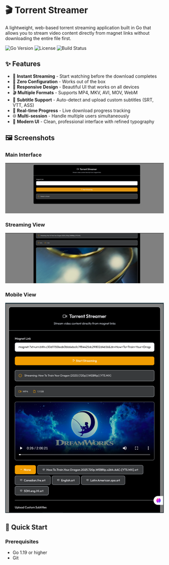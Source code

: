 # 🎬 Torrent Streamer

A lightweight, web-based torrent streaming application built in Go that allows you to stream video content directly from magnet links without downloading the entire file first.

![Go Version](https://img.shields.io/badge/Go-1.19+-blue.svg)
![License](https://img.shields.io/badge/License-MIT-green.svg)
![Build Status](https://img.shields.io/badge/Build-Passing-brightgreen.svg)

## ✨ Features

- 🚀 **Instant Streaming** - Start watching before the download completes
- 🎯 **Zero Configuration** - Works out of the box
- 📱 **Responsive Design** - Beautiful UI that works on all devices
- 🎬 **Multiple Formats** - Supports MP4, MKV, AVI, MOV, WebM
- 📝 **Subtitle Support** - Auto-detect and upload custom subtitles (SRT, VTT, ASS)
- 🔄 **Real-time Progress** - Live download progress tracking
- 🌐 **Multi-session** - Handle multiple users simultaneously
- 🎨 **Modern UI** - Clean, professional interface with refined typography

## 🖼️ Screenshots

### Main Interface
![Main Interface](docs/screenshots/1.png)

### Streaming View
![Streaming View](docs/screenshots/2.png)

### Mobile View
![Mobile View](docs/screenshots/3.png)

## 🚀 Quick Start

### Prerequisites

- Go 1.19 or higher
- Git

